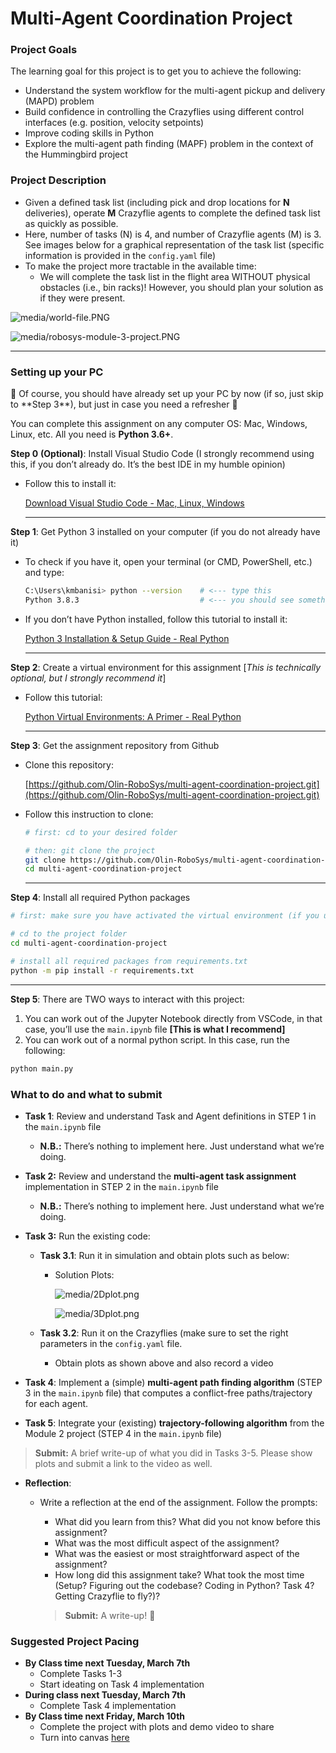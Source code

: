 # Multi-Agent Coordination Project

### Project Goals

The learning goal for this project is to get you to achieve the following:

- Understand the system workflow for the multi-agent pickup and delivery (MAPD) problem
- Build confidence in controlling the Crazyflies using different control interfaces (e.g. position, velocity setpoints)
- Improve coding skills in Python
- Explore the multi-agent path finding (MAPF) problem in the context of the Hummingbird project

### Project Description

- Given a defined task list (including pick and drop locations for **N** deliveries), operate **M** Crazyflie agents to complete the defined task list as quickly as possible.
- Here, number of tasks (N) is 4, and number of Crazyflie agents (M) is 3. See images below for a graphical representation of the task list (specific information is provided in the `config.yaml` file)
- To make the project more tractable in the available time:
    - We will complete the task list in the flight area WITHOUT physical obstacles (i.e., bin racks)! However, you should plan your solution as if they were present.

![media/world-file.PNG](Module%203%20Project%20002933c232694396a65276ae183e381d/world-file.png)

![media/robosys-module-3-project.PNG](Module%203%20Project%20002933c232694396a65276ae183e381d/robosys-module-3-project.png)

---

### Setting up your PC

<aside>
📌 Of course, you should have already set up your PC by now (if so, just skip to **Step 3**), but just in case you need a refresher 🙂

</aside>

You can complete this assignment on any computer OS: Mac, Windows, Linux, etc. All you need is **Python 3.6+**.

**Step 0** **(Optional)**: Install Visual Studio Code (I strongly recommend using this, if you don’t already do. It’s the best IDE in my humble opinion)

- Follow this to install it:
    
    [Download Visual Studio Code - Mac, Linux, Windows](https://code.visualstudio.com/download)
    
    ---
    

**Step 1**: Get Python 3 installed on your computer (if you do not already have it)

- To check if you have it, open your terminal (or CMD, PowerShell, etc.) and type:
    
    ```bash
    C:\Users\kmbanisi> python --version    # <--- type this
    Python 3.8.3                           # <--- you should see something like this
    ```
    
- If you don’t have Python installed, follow this tutorial to install it:
    
    [Python 3 Installation & Setup Guide - Real Python](https://realpython.com/installing-python/)
    
    ---
    

**Step 2**: Create a virtual environment for this assignment [*This is technically optional, but I strongly recommend it*]

- Follow this tutorial:
    
    [Python Virtual Environments: A Primer - Real Python](https://realpython.com/python-virtual-environments-a-primer/)
    
    ---
    

**Step 3**: Get the assignment repository from Github

- Clone this repository:
    
    [https://github.com/Olin-RoboSys/multi-agent-coordination-project.git](https://github.com/Olin-RoboSys/multi-agent-coordination-project.git)
    
- Follow this instruction to clone:
    
    ```bash
    # first: cd to your desired folder
    
    # then: git clone the project
    git clone https://github.com/Olin-RoboSys/multi-agent-coordination-project.git
    cd multi-agent-coordination-project
    ```
    
    ---
    

**Step 4**: Install all required Python packages

```bash
# first: make sure you have activated the virtual environment (if you used one). See step 2 tutorial

# cd to the project folder
cd multi-agent-coordination-project

# install all required packages from requirements.txt
python -m pip install -r requirements.txt
```

---

**Step 5**: There are TWO ways to interact with this project:

1. You can work out of the Jupyter Notebook directly from VSCode, in that case, you’ll use the `main.ipynb` file **[This is what I recommend]**
2. You can work out of a normal python script. In this case, run the following:

```bash
python main.py
```

### What to do and what to submit

- **Task 1**: Review and understand Task and Agent definitions in STEP 1 in the `main.ipynb` file
    - **N.B.:** There’s nothing to implement here. Just understand what we’re doing.
    
- **Task 2:** Review and understand the **multi-agent task assignment** implementation in STEP 2 in the `main.ipynb` file
    - **N.B.:** There’s nothing to implement here. Just understand what we’re doing.
    
- **Task 3:** Run the existing code:
    - **Task 3.1**: Run it in simulation and obtain plots such as below:
        - Solution Plots:
            
            ![media/2Dplot.png](Module%203%20Project%20002933c232694396a65276ae183e381d/2Dplot.png)
            
            ![media/3Dplot.png](Module%203%20Project%20002933c232694396a65276ae183e381d/3Dplot.png)
            
    - **Task 3.2**: Run it on the Crazyflies (make sure to set the right parameters in the `config.yaml` file.
        - Obtain plots as shown above and also record a video
        
- **Task 4**: Implement a (simple) **multi-agent path finding algorithm** (STEP 3 in the `main.ipynb` file) that computes a conflict-free paths/trajectory for each agent.
    
    
- **Task 5**: Integrate your (existing) **trajectory-following algorithm** from the Module 2 project (STEP 4 in the `main.ipynb` file)

> **Submit:** A brief write-up of what you did in Tasks 3-5. Please show plots and submit a link to the video as well.
> 

- **Reflection**:
    - Write a reflection at the end of the assignment. Follow the prompts:
        - What did you learn from this? What did you not know before this assignment?
        - What was the most difficult aspect of the assignment?
        - What was the easiest or most straightforward aspect of the assignment?
        - How long did this assignment take? What took the most time (Setup? Figuring out the codebase? Coding in Python? Task 4? Getting Crazyflie to fly?)?
        
        > **Submit:** A write-up! 🙂
        > 
        

### Suggested Project Pacing

- **By Class time next Tuesday, March 7th**
    - Complete Tasks 1-3
    - Start ideating on Task 4 implementation
- **During class next Tuesday, March 7th**
    - Complete Task 4 implementation
- **By Class time next Friday, March 10th**
    - Complete the project with plots and demo video to share
    - Turn into canvas [here](https://olin.instructure.com/courses/524/assignments/9044)
